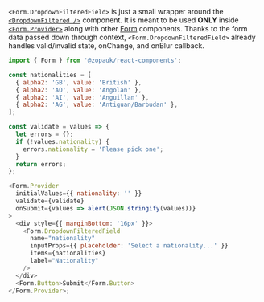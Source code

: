 `<Form.DropdownFilteredField>` is just a small wrapper around the [`<DropdownFiltered />`](#/Components/Molecules/DropdownFiltered) component. It is meant to be used **ONLY** inside [`<Form.Provider>`](#/Organisms/Form/FormProvider) along with other [Form](#/Organisms/Form) components. Thanks to the form data passed down through context, `<Form.DropdownFilteredField>` already handles valid/invalid state, onChange, and onBlur callback.

```js
import { Form } from '@zopauk/react-components';

const nationalities = [
  { alpha2: 'GB', value: 'British' },
  { alpha2: 'AO', value: 'Angolan' },
  { alpha2: 'AI', value: 'Anguillan' },
  { alpha2: 'AG', value: 'Antiguan/Barbudan' },
];

const validate = values => {
  let errors = {};
  if (!values.nationality) {
    errors.nationality = 'Please pick one';
  }
  return errors;
};

<Form.Provider
  initialValues={{ nationality: '' }}
  validate={validate}
  onSubmit={values => alert(JSON.stringify(values))}
>
  <div style={{ marginBottom: '16px' }}>
    <Form.DropdownFilteredField
      name="nationality"
      inputProps={{ placeholder: 'Select a nationality...' }}
      items={nationalities}
      label="Nationality"
    />
  </div>
  <Form.Button>Submit</Form.Button>
</Form.Provider>;
```
